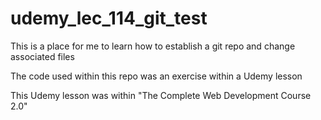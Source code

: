 # udemy_lec_114_git_test
This is a place for me to learn how to establish a git repo and change associated files

The code used within this repo was an exercise within a Udemy lesson

This Udemy lesson was within "The Complete Web Development Course 2.0"

